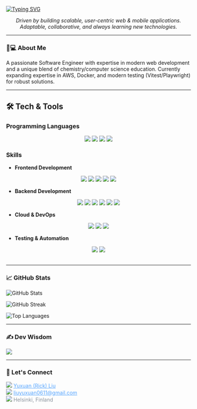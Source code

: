 <!--
**CodeByYuxuan/CodeByYuxuan** is a ✨ special ✨ repository because its `README.md`
-->

[![Typing SVG](<https://readme-typing-svg.herokuapp.com?font=Fira+Code&pause=1000&width=435&lines=Hey+there%2C+I'm+Yuxuan+(Rick)!>)](https://git.io/typing-svg)

<p align="center">
  <em>
    Driven by building scalable, user-centric web & mobile applications.
    <br/>
    Adaptable, collaborative, and always learning new technologies.
  </em>
</p>

---

### 👨💻 About Me

A passionate Software Engineer with expertise in modern web development and a unique blend of chemistry/computer science education. Currently expanding expertise in AWS, Docker, and modern testing (Vitest/Playwright) for robust solutions.

---

## 🛠️ Tech & Tools

### Programming Languages

<div align="center">
  <img src="https://img.shields.io/badge/-JavaScript-EFD81C?style=flat-square&logo=javascript&logoColor=black" />
  <img src="https://img.shields.io/badge/-TypeScript-3178C6?style=flat-square&logo=typescript&logoColor=white" />
  <img src="https://img.shields.io/badge/-Python-3670A0?style=flat-square&logo=python&logoColor=ffffff" />
  <img src="https://img.shields.io/badge/-SQL-E34F26?style=flat-square&logo=sql&logoColor=white" />
</div>

### Skills

- **Frontend Development**

<div align="center">
  <img src="https://img.shields.io/badge/Vite-90%25-646CFF?style=flat-square&logo=vite&logoColor=white" />
  <img src="https://img.shields.io/badge/React-80%25-61DAFB?style=flat-square&logo=react&logoColor=ffffff" />
  <img src="https://img.shields.io/badge/Redux-60%25-764ABC?style=flat-square&logo=redux&logoColor=white" />
  <img src="https://img.shields.io/badge/React%20Query-60%25-FF4154?style=flat-square&logo=react-query&logoColor=white" />

  <img src="https://img.shields.io/badge/Material--UI-70%25-007FFF?style=flat-square&logo=mui&logoColor=white" />
</div>

- **Backend Development**

<div align="center">
  <img src="https://img.shields.io/badge/Node.js-80%25-3C823B?style=flat-square&logo=node.js&logoColor=ffffff" />
  <img src="https://img.shields.io/badge/Express-80%25-000000?style=flat-square&logo=express&logoColor=white" />
  <img src="https://img.shields.io/badge/MongoDB-70%25-47A248?style=flat-square&logo=mongodb&logoColor=white" />
  <img src="https://img.shields.io/badge/GraphQL-60%25-E10098?style=flat-square&logo=graphql&logoColor=white" />
  <img src="https://img.shields.io/badge/REST%20APIs-70%25-informational?style=flat-square" />
  <img src="https://img.shields.io/badge/PostgreSQL-50%25-4169E1?style=flat-square&logo=postgresql&logoColor=white" />
</div>

- **Cloud & DevOps**

<div align="center">
  <img src="https://img.shields.io/badge/AWS-40%25-F7B42C?style=flat-square&logo=amazon-aws&logoColor=black" />
  <img src="https://img.shields.io/badge/Docker-60%25-2496ED?style=flat-square&logo=docker&logoColor=white" />
  <img src="https://img.shields.io/badge/GitHub%20Actions-40%25-181717?style=flat-square&logo=github-actions&logoColor=white" />
</div>

- **Testing & Automation**

<div align="center">
  <img src="https://img.shields.io/badge/Vitest-30%25-6E9F18?style=flat-square&logo=vitest&logoColor=white" />
  <img src="https://img.shields.io/badge/Playwright-30%25-2EAD33?style=flat-square&logo=playwright&logoColor=white" />
</div>

<br/>

---

### 📈 GitHub Stats

<p>
  <!-- GitHub Stats Card -->
  <img
    src="https://github-readme-stats.vercel.app/api?username=CodeByYuxuan&theme=white&hide_border=false&include_all_commits=true&count_private=true"
    alt="GitHub Stats"
  />
  <br/>

  <!-- GitHub Streak Stats -->

<img
    src="https://nirzak-streak-stats.vercel.app/?user=CodeByYuxuan&theme=white&hide_border=false"
    alt="GitHub Streak"
  />
<br/>

  <!-- Top Languages Card -->

<img
    src="https://github-readme-stats.vercel.app/api/top-langs/?username=CodeByYuxuan&theme=white&hide_border=false&include_all_commits=true&count_private=true&layout=compact"
    alt="Top Languages"
  />

</p>

---

### ✍️ Dev Wisdom

<img src="https://quotes-github-readme.vercel.app/api?type=horizontal&theme=dark&background=0D1117&font=58A6FF" />

---

### 🤝 Let's Connect

<p style="color: #E6EDF3;">
  <img src="https://img.shields.io/badge/LinkedIn-0A66C2?style=flat-square&logo=linkedin&logoColor=white" />
  <a href="https://www.linkedin.com/in/yuxuan-liu-rick/" style="color: #58A6FF;">Yuxuan (Rick) Liu</a><br/>

  <img src="https://img.shields.io/badge/Gmail-EA4335?style=flat-square&logo=gmail&logoColor=white" />
  <a href="mailto:liuyuxuan0611@gmail.com" style="color: #58A6FF;">liuyuxuan0611@gmail.com</a><br/>

  <img src="https://img.shields.io/badge/Location-58A6FF?style=flat-square&logo=map&logoColor=white" />
  <span style="color: #8B949E;">Helsinki, Finland</span>
</p>
